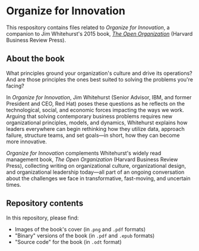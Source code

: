 # Organize for Innovation

This respository contains files related to *Organize for Innovation*, a companion to Jim Whitehurst's 2015 book, [*The Open Organization*](https://www.redhat.com/en/explore/the-open-organization-book) (Harvard Business Review Press).

## About the book

What principles ground your organization's culture and drive its operations? And are those principles the ones best suited to solving the problems you're facing?

In *Organize for Innovation*, Jim Whitehurst (Senior Advisor, IBM, and former President and CEO, Red Hat) poses these questions as he reflects on the technological, social, and economic forces impacting the ways we work. Arguing that solving contemporary business problems requires new organizational principles, models, and dynamics, Whitehurst explains how leaders everywhere can begin rethinking how they utilize data, approach failure, structure teams, and set goals—in short, how they can become more innovative.

*Organize for Innovation* complements Whitehurst's widely read management book, *The Open Organization* (Harvard Business Review Press), collecting writing on organizational culture, organizational design, and organizational leadership today—all part of an ongoing conversation about the challenges we face in transformative, fast-moving, and uncertain times.

## Repository contents

In this repository, please find:

- Images of the book's cover (in .``png`` and ``.pdf`` formats)
- "Binary" versions of the book (in ``.pdf`` and ``.epub`` formats)
- "Source code" for the book (in ``.odt`` format)

